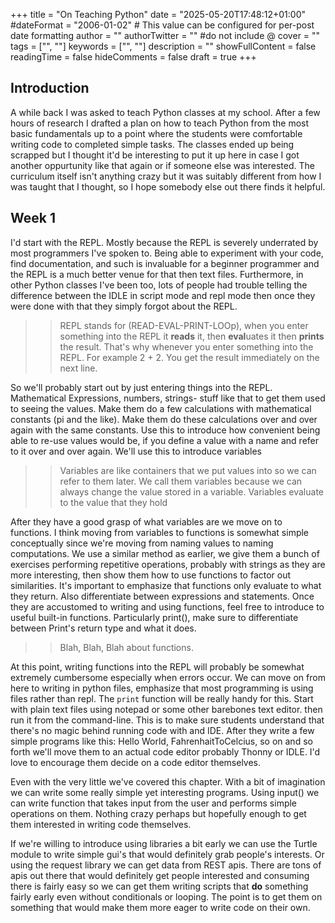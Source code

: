 +++
title = "On Teaching Python"
date = "2025-05-20T17:48:12+01:00"
#dateFormat = "2006-01-02" # This value can be configured for per-post date formatting
author = ""
authorTwitter = "" #do not include @
cover = ""
tags = ["", ""]
keywords = ["", ""]
description = ""
showFullContent = false
readingTime = false
hideComments = false
draft = true
+++

## Introduction

A while back I was asked to teach Python classes at my school. After a few 
hours of research I drafted a plan on how to teach Python from the 
most basic fundamentals up to a point where the students were comfortable 
writing code to completed simple tasks. The classes ended up being scrapped 
but I thought it'd be interesting to put it up here in case I got another 
oppurtunity like that again or if someone else was interested. The curriculum itself 
isn't anything crazy but it was suitably different from how I was taught that I 
thought, so I hope somebody else out there finds it helpful. 

## Week 1 

I'd start with the REPL. Mostly because the REPL is severely underrated by most 
programmers I've spoken to. Being able to experiment with your code, find 
documentation, and such is invaluable for a beginner programmer and the REPL 
is a much better venue for that then text files. Furthermore, in other Python classes
I've been too, lots of people had trouble telling the difference between the IDLE 
in script mode and repl mode then once they were done with that they simply forgot 
about the REPL. 

>> REPL stands for (READ-EVAL-PRINT-LOOp), when you enter something into the REPL 
>> it **reads** it, then **eval**uates it then **prints** the result. That's why 
>> whenever you enter something into the REPL. For example 2 + 2. You get the result 
>> immediately on the next line. 

So we'll probably start out by just entering things into the REPL. Mathematical Expressions, 
numbers, strings- stuff like that to get them used to seeing the values. Make them do 
a few calculations with mathematical constants (pi and the like). Make them do these calculations
over and over again with the same constants. Use this to introduce how convenient being able to re-use 
values would be, if you define a value with a name and refer to it over and over again.  We'll 
use this to introduce variables 

>> Variables are like containers that we put values into so we can refer to them later. We call 
>> them variables because we can always change the value stored in a variable. 
>> Variables evaluate to the value that they hold

After they have a good grasp of what variables are we move on to functions. I think moving 
from variables to functions is somewhat simple conceptually since we're moving from 
naming values to naming computations. We use a similar method as earlier, we give them 
a bunch of exercises performing repetitive operations, probably with strings as they are more
interesting, then show them how to use functions to factor out similarities. It's important 
to emphasize that functions only evaluate to what they return. Also differentiate between 
expressions and statements. Once they are accustomed to writing and using functions, feel 
free to introduce to useful built-in functions. Particularly print(), make sure to differentiate
between Print's return type and what it does. 


>> Blah, Blah, Blah about functions. 


At this point, writing functions into the REPL will probably be somewhat extremely cumbersome
especially when errors occur. We can move on from here to writing in python files, emphasize
that most programming is using files rather than repl. The `print` function will be really 
handy for this. Start with plain text files using notepad or some other barebones text editor. 
then run it from the command-line. This is to make sure students understand that there's no 
magic behind running code with and IDE. After they write a few simple programs like this: 
Hello World, FahrenhaitToCelcius, so on and so forth we'll move them to an actual code editor
probably Thonny or IDLE. I'd love to encourage them decide on a code editor themselves.

Even with the very little we've covered this chapter. With a bit of imagination we 
can write some really simple yet interesting programs. Using input() we can write 
function that takes input from the user and performs simple operations on them. Nothing 
crazy perhaps but hopefully enough to get them interested in writing code themselves. 

If we're willing to introduce using libraries a bit early we can use the Turtle module to 
write simple gui's that would definitely grab people's interests. Or using the request library
we can get data from REST apis. There are tons of apis out there that would definitely 
get people interested and consuming there is fairly easy so we can get them writing 
scripts that **do** something fairly early even without conditionals or looping. The point 
is to get them on something that would make them more eager to write code on their own. 
 
